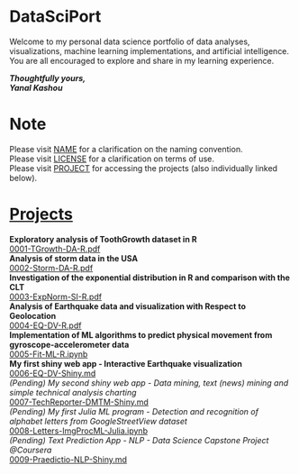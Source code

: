 # DataSciPort

Welcome to my personal data science portfolio of data analyses, visualizations, machine learning implementations, and artificial intelligence.  
You are all encouraged to explore and share in my learning experience.  

__*Thoughtfully yours,*__  
__*Yanal Kashou*__


# Note
Please visit [NAME](https://github.com/ykashou92/DataSciPort/blob/master/NAME.md) for a clarification on the naming convention.  
Please visit [LICENSE](https://github.com/ykashou92/DataSciPort/blob/master/LICENSE) for a clarification on terms of use.  
Please visit [PROJECT](https://github.com/ykashou92/DataSciPort/tree/master/PROJECT) for accessing the projects (also individually linked below).  

# [Projects](https://github.com/ykashou92/DataSciPort/tree/master/PROJECT)
**Exploratory analysis of ToothGrowth dataset in R**  
[0001-TGrowth-DA-R.pdf](https://github.com/ykashou92/DataSciPort/blob/master/PROJECT/0001-TGrowth-DA-R.pdf)  
**Analysis of storm data in the USA**  
[0002-Storm-DA-R.pdf](https://github.com/ykashou92/DataSciPort/blob/master/PROJECT/0002-Storm-DA-R.pdf) 	
**Investigation of the exponential distribution in R and comparison with the CLT**   
[0003-ExpNorm-SI-R.pdf](https://github.com/ykashou92/DataSciPort/blob/master/PROJECT/0003-ExpNorm-SI-R.pdf)      
**Analysis of Earthquake data and visualization with Respect to Geolocation**    
[0004-EQ-DV-R.pdf](https://github.com/ykashou92/DataSciPort/blob/master/PROJECT/0004-EQ-DV-R.pdf)   
**Implementation of ML algorithms to predict physical movement from gyroscope-accelerometer data**  
[0005-Fit-ML-R.ipynb](https://github.com/ykashou92/DataSciPort/blob/master/PROJECT/0005-Fit-ML-R.ipynb)  
**My first shiny web app - Interactive Earthquake visualization**  
[0006-EQ-DV-Shiny.md](https://github.com/ykashou92/DataSciPort/blob/master/PROJECT/0006-EQ-DV-Shiny.md)  
*(Pending) My second shiny web app - Data mining, text (news) mining and simple technical analysis charting*  
[0007-TechReporter-DMTM-Shiny.md](https://github.com/ykashou92/DataSciPort/blob/master/PROJECT/0007-TechReporter-DMTM-Shiny.md)  
*(Pending) My first Julia ML program - Detection and recognition of alphabet letters from GoogleStreetView dataset*  
[0008-Letters-ImgProcML-Julia.ipynb](https://github.com/ykashou92/DataSciPort/blob/master/PROJECT/0008-Letters-ImgProcML-Julia.ipynb)  
*(Pending) Text Prediction App - NLP - Data Science Capstone Project @Coursera*  
[0009-Praedictio-NLP-Shiny.md](https://github.com/ykashou92/DataSciPort/blob/master/PROJECT/0009-Praedictio-NLP-Shiny.md)
